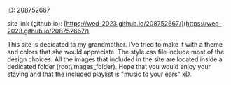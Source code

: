 ID: 208752667

site link (github.io): [https://wed-2023.github.io/208752667/](https://wed-2023.github.io/208752667/)

This site is dedicated to my grandmother. I've tried to make it with a theme and colors that she would appreciate.
The style.css file include most of the design choices.
All the images that included in the site are located inside a dedicated folder (root\images_folder).
Hope that you would enjoy your staying and that the included playlist is "music to your ears" xD.